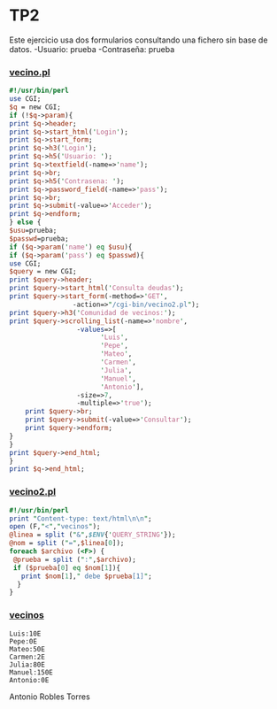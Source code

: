 # TP2

Este ejercicio usa dos formularios consultando una fichero sin base de datos.
-Usuario: prueba
-Contraseña: prueba

### [vecino.pl](https://github.com/Ansuan/TP2/blob/master/vecino.pl)
```perl
#!/usr/bin/perl
use CGI;
$q = new CGI;
if (!$q->param){
print $q->header;
print $q->start_html('Login');
print $q->start_form;
print $q->h3('Login');
print $q->h5('Usuario: ');
print $q->textfield(-name=>'name');
print $q->br;
print $q->h5('Contrasena: ');
print $q->password_field(-name=>'pass');
print $q->br;
print $q->submit(-value=>'Acceder');
print $q->endform;
} else {
$usu=prueba;
$passwd=prueba;
if ($q->param('name') eq $usu){
if ($q->param('pass') eq $passwd){ 
use CGI;
$query = new CGI;
print $query->header;
print $query->start_html('Consulta deudas');
print $query->start_form(-method=>'GET', 
    			-action=>"/cgi-bin/vecino2.pl");
print $query->h3('Comunidad de vecinos:');
print $query->scrolling_list(-name=>'nombre',
				 -values=>[
					   'Luis',
					   'Pepe',
					   'Mateo',
					   'Carmen',
					   'Julia',
					   'Manuel',
					   'Antonio'],
				 -size=>7,
				 -multiple=>'true');	
	print $query->br;
	print $query->submit(-value=>'Consultar');
	print $query->endform;
} 
}
print $query->end_html;
}
print $q->end_html;
```

### [vecino2.pl](https://github.com/Ansuan/TP2/blob/master/vecino2.pl)
```perl
#!/usr/bin/perl
print "Content-type: text/html\n\n";
open (F,"<","vecinos");
@linea = split ("&",$ENV{'QUERY_STRING'});
@nom = split ("=",$linea[0]);
foreach $archivo (<F>) {
 @prueba = split (":",$archivo);
 if ($prueba[0] eq $nom[1]){
   print $nom[1]," debe $prueba[1]";
  }
}
```

### [vecinos](https://github.com/Ansuan/TP2/blob/master/vecinos)
```plain
Luis:10E
Pepe:0E
Mateo:50E
Carmen:2E
Julia:80E
Manuel:150E
Antonio:0E
```

Antonio Robles Torres
